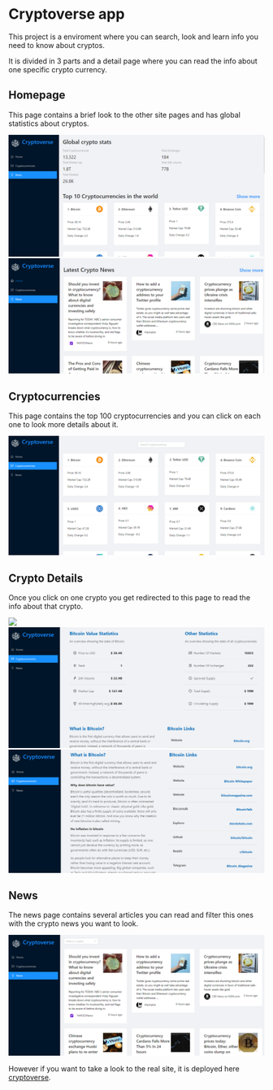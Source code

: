 # Cryptoverse app

This project is a enviroment where you can search, look and learn info you need to know about cryptos.

It is divided in 3 parts and a detail page where you can read the info about one specific crypto currency.

## Homepage

This page contains a brief look to the other site pages and has global statistics about cryptos.

![](homepage1.png)
![](homepage2.png)

## Cryptocurrencies

This page contains the top 100 cryptocurrencies and you can click on each one to look more details about it.

![](cryptocurrencies.png)

## Crypto Details

Once you click on one crypto you get redirected to this page to read the info about that crypto.

![](details1.png)
![](details2.png)
![](details3.png)

## News

The news page contains several articles you can read and filter this ones with the crypto news you want to look.

![](news.png)

However if you want to take a look to the real site, it is deployed here [cryptoverse](https://lfcecryptoverse.netlify.app).